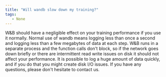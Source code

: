 ```yaml
---
title: "Will wandb slow down my training?"
tags:
   - None
---
```


W&B should have a negligible effect on your training performance if you use it normally. Normal use of wandb means logging less than once a second and logging less than a few megabytes of data at each step. W&B runs in a separate process and the function calls don't block, so if the network goes down briefly or there are intermittent read write issues on disk it should not affect your performance. It is possible to log a huge amount of data quickly, and if you do that you might create disk I/O issues. If you have any questions, please don't hesitate to contact us.